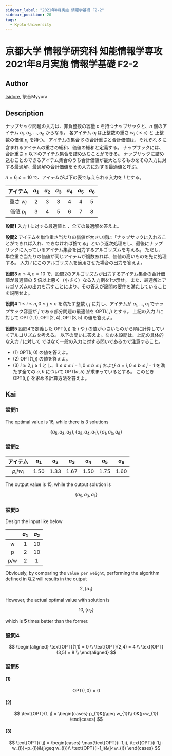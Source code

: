 ```yaml
---
sidebar_label: "2021年8月実施 情報学基礎 F2-2"
sidebar_position: 20
tags:
  - Kyoto-University
---
```

# 京都大学 情報学研究科 知能情報学専攻 2021年8月実施 情報学基礎 F2-2

## **Author**
[Isidore](https://github.com/heacsing), 祭音Myyura

## **Description**
ナップサック問題の入力は、非負整数の容量 $c$ を持つナップサックと、$n$ 個のアイテム $a_1, a_2, \ldots, a_n$ からなる。
各アイテム $a_i$ は正整数の重さ $w_i \ (\leq c)$ と 正整数の価値 $p_i$ を持つ。
アイテムの集合 $S$ の合計重さと合計価値は、それぞれ $S$ に含まれるアイテムの重さの総和、価値の総和と定義する。
ナップサックには、合計重さ $c$ 以下のアイテム集合を詰め込むことができる。
ナップサックに詰め込むことのできるアイテム集合のうち合計価値が最大となるものをその入力に対する最適解、最適解の合計価値をその入力に対する最適値と呼ぶ。

$n=6, c=10$ で、アイテムが以下の表で与えられる入力を $I$ とする。

|アイテム|$a_1$|$a_2$|$a_3$|$a_4$|$a_5$|$a_6$|
|:-:|:-:|:-:|:-:|:-:|:-:|:-:|
|重さ $w_i$|2|3|3|4|4|5|
|価値 $p_i$|3|4|5|6|7|8|

**設問1** 入力 $I$ に対する最適値と 、全ての最適解を答えよ。

**設問2** アイテムを単位重さ当たりの価値が大きい順に「ナップサックに入れることができれば入れ、できなければ捨てる」という逐次処理をし、最後にナップサックに入っているアイテム集合を出力するアルゴリズムを考える。
ただし、単位重さ当たりの価値が同じアイテムが複数あれば、価値の高いものを先に処理する。
入力 $I$ にこのアルゴリズムを適用させた場合の出力を答えよ。

**設問3** $n \leq 4, c = 10$ で、設問2のアルゴリズムが出力するアイテム集合の合計価値が最適値の $5$ 倍以上悪く（小さく）なる入力例を1つ示せ。
また、最適解とアルゴリズムの出力を示すことにより、その答えが設問の要件を満たしていることを説明せよ。

**設問4** $1 \leq i \leq n, 0 \leq j \leq c$ を満たす整数 $i,j$ に対し、アイテムが $a_1, \ldots, a_i$ でナップサック容量が $j$ である部分問題の最適値を $\text{OPT}(i,j)$ とする。
上記の入力 $I$ に対して $\text{OPT}(1,1), \text{OPT}(2,4), \text{OPT}(3,5)$ の値を答えよ。

**設問5** 設問4で定義した $\text{OPT}(i,j)$ を $i$ や $j$ の値が小さいものから順に計算していくアルゴリズムを考える。
以下の問いに答えよ。なお本設問は、上記の具体的な入力 $I$ に対して
ではなく一般の入力に対する問いであるので注意すること。

- (1) $\text{OPT}(i, 0)$ の値を答えよ。
- (2) $\text{OPT}(1,j)$ の値を答えよ。
- (3) $i \geq 2, j \geq 1$ とし、$1 \leq a \leq i-1, 0 \leq b \leq j$ および $a = i, 0 \leq b \leq j-1$ を満たす全ての $a,b$ について $\text{OPT}(a,b)$ が求まっているとする。 このとき $\text{OPT}(i,j)$ を求める計算方法を答えよ。

## **Kai**
### 設問1
The optimal value is $16$, while there is 3 solutions

$$
\{a_5, a_3, a_2\} , \{a_5, a_4, a_1\}, \{a_1, a_3, a_6\}
$$

### 設問2

|アイテム|$a_1$|$a_2$|$a_3$|$a_4$|$a_5$|$a_6$|
|:-:|:-:|:-:|:-:|:-:|:-:|:-:|
|$p_i/w_i$|$1.50$|$1.33$|$1.67$|$1.50$|$1.75$|$1.60$|

The output value is $15$, while the output solution is

$$
\{a_5, a_3, a_1\}
$$

### 設問3

Design the input like below

||$a_1$|$a_2$|
|:-:|:-:|:-:|
|w|1|10|
|p|2|10|
|p/w|2|1|

Obviously, by comparing the `value per weight`, performing the algorithm defined in Q.2 will results in the output

$$
2,\{a_1\}
$$

However, the actual optimal value with solution is 

$$
10, \{a_2\}
$$

which is **5** times better than the former.

### 設問4

$$
\begin{aligned}
    \text{OPT}(1,1) = 0 \\
    \text{OPT}(2,4) = 4 \\
    \text{OPT}(3,5) = 8 \\
\end{aligned}
$$

### 設問5
#### (1)

$$
\text{OPT}(i,0) = 0
$$

#### (2)

$$
\text{OPT}(1, j) =
\begin{cases}
p_{1}&(j\geq w_{1})\\
0&(j<w_{1})
\end{cases}
$$

#### (3)

$$
\text{OPT}(i,j) =
\begin{cases}
\max(\text{OPT}(i-1,j), \text{OPT}(i-1,j-w_{i})+p_{i})&(j\geq w_{i})\\
\text{OPT}(i-1,j)&(j<w_{i})
\end{cases}
$$


